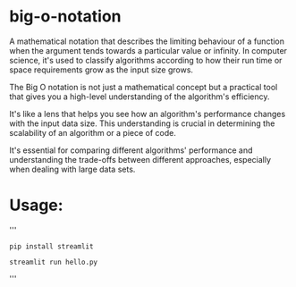 # big-o-notation

A mathematical notation that describes the limiting behaviour of a function when the argument tends towards a particular value or infinity. In computer science, it's used to classify algorithms according to how their run time or space requirements grow as the input size grows. 

The Big O notation is not just a mathematical concept but a practical tool that gives you a high-level understanding of the algorithm's efficiency. 

It's like a lens that helps you see how an algorithm's performance changes with the input data size. This understanding is crucial in determining the scalability of an algorithm or a piece of code. 

It's essential for comparing different algorithms' performance and understanding the trade-offs between different approaches, especially when dealing with large data sets.

# Usage:

'''

    pip install streamlit

    streamlit run hello.py

'''